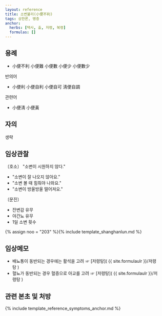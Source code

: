 ```yaml
---
layout: reference
title: 소변불리(小便不利)
tags: 상한론, 병증
anchor:
  herbs: [택사, 출, 저령, 복령]
  formulas: []
---
```


## 용례

* 小便不利 小便難 小便數 小便少 小便數少

반의어

* 小便利 小便自利 小便自可 淸便自調

관련어

* 小便淸 小便黃

## 자의

생략

## 임상관찰

〔호소〕 "소변이 시원하지 않다."

* "소변이 잘 나오지 않아요."
* "소변 볼 때 힘줘야 나와요."
* "소변이 방울방울 떨어져요."

〔문진〕

* 잔변감 유무
* 야간뇨 유무
* 1일 소변 횟수

{% assign noo = "203" %}{% include template_shanghanlun.md %}

## 임상메모

* 배뇨통이 동반되는 경우에는 활석을 고려 ☞ [저령탕]( {{ site.formulaulr }}/저령탕 )
* 혈뇨가 동반되는 경우 혈증으로 아교를 고려 ☞ [저령탕]( {{ site.formulaulr }}/저령탕 )

## 관련 본초 및 처방

{% include template_reference_symptoms_anchor.md %}
